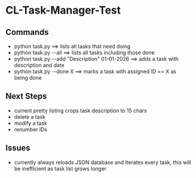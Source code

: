 # CL-Task-Manager-Test

## Commands

- python task.py					==> lists all tasks that need doing
- python task.py --all					==> lists all tasks including those done
- python task.py --add "Description" 01-01-2026		==> adds a task with description and date
- python task.py --done X				==> marks a task with assigned ID == X as being done

## Next Steps
- current pretty listing crops task description to 15 chars
- delete a task
- modify a task
- renumber IDs

## Issues
- currently always reloads JSON database and iterates every task, this will be inefficient as task list grows longer

